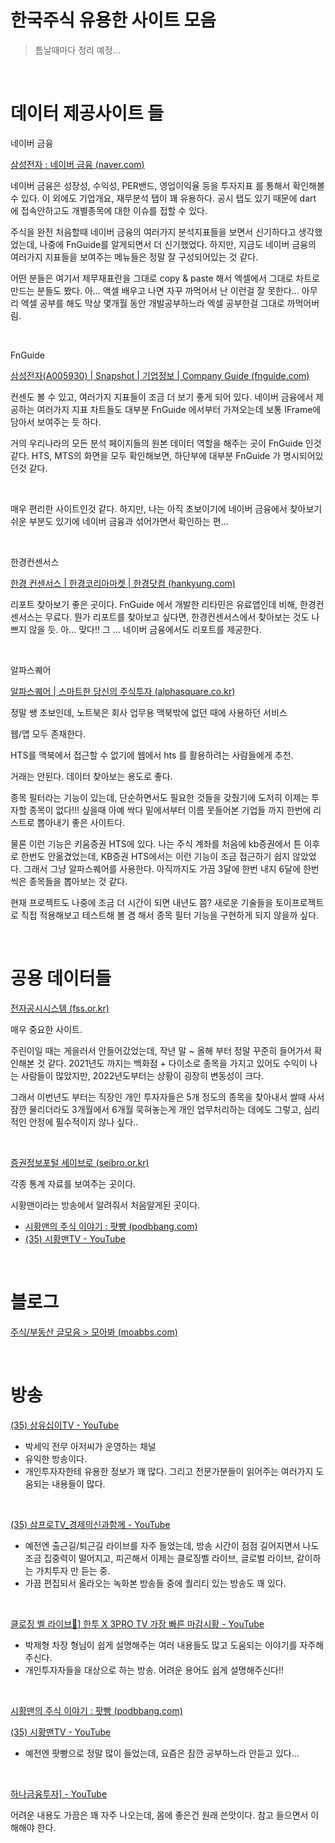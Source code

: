 # 한국주식 유용한 사이트 모음

> 틈날때마다 정리 예정...

<br>

# 데이터 제공사이트 들

네이버 금융<br>

[삼성전자 : 네이버 금융 (naver.com)](https://finance.naver.com/item/main.naver?code=005930) <br>

네이버 금융은 성장성, 수익성, PER밴드, 영업이익율 등을 투자지표 를 통해서 확인해볼 수 있다. 이 외에도 기업개요, 재무분석 탭이 꽤 유용하다. 공시 탭도 있기 때문에 dart 에 접속안하고도 개별종목에 대한 이슈를 접할 수 있다.<br>

주식을 완전 처음할때 네이버 금융의 여러가지 분석지표들을 보면서 신기하다고 생각했었는데, 나중에 FnGuide를 알게되면서 더 신기했었다. 하지만, 지금도 네이버 금융의 여러가지 지표들을 보여주는 메뉴들은 정말 잘 구성되어있는 것 같다.<br>

어떤 분들은 여기서 제무재표란을 그대로 copy & paste 해서 엑셀에서 그대로 차트로 만드는 분들도 봤다. 아... 액셀 배우고 나면 자꾸 까먹어서 난 이런걸 잘 못한다... 아무리 엑셀 공부를 해도 막상 몇개월 동안 개발공부하느라 엑셀 공부한걸 그대로 까먹어버림.

<br>

FnGuide<br>

[삼성전자(A005930) | Snapshot | 기업정보 | Company Guide (fnguide.com)](http://comp.fnguide.com/SVO2/ASP/SVD_main.asp?pGB=1&gicode=A005930&cID=&MenuYn=Y&ReportGB=&NewMenuID=11&stkGb=&strResearchYN=) <br>

컨센도 볼 수 있고, 여러가지 지표들이 조금 더 보기 좋게 되어 있다. 네이버 금융에서 제공하는 여러가지 지표 차트들도 대부분 FnGuide 에서부터 가져오는데 보통 IFrame에 담아서 보여주는 듯 하다.<br>

거의 우리나라의 모든 분석 페이지들의 원본 데이터 역할을 해주는 곳이 FnGuide 인것 같다. HTS, MTS의 화면을 모두 확인해보면, 하단부에 대부분 FnGuide 가 명시되어있던것 같다.<br>

<br>

매우 편리한 사이트인것 같다. 하지만, 나는 아직 초보이기에 네이버 금융에서 찾아보기 쉬운 부분도 있기에 네이버 금융과 섞어가면서 확인하는 편...<br>

<br>

한경컨센서스<br>

[한경 컨센서스 | 한경코리아마켓 | 한경닷컴 (hankyung.com)](https://markets.hankyung.com/consensus) <br>

리포트 찾아보기 좋은 곳이다. FnGuide 에서 개발한 리타민은 유료앱인데 비해, 한경컨센서스는 무료다. 뭔가 리포트를 찾아보고 싶다면, 한경컨센서스에서 찾아보는 것도 나쁘지 않을 듯. 아... 맞다!! 그 ... 네이버 금융에서도 리포트를 제공한다.<br>

<br>

알파스퀘어<br>

[알파스퀘어 | 스마트한 당신의 주식투자 (alphasquare.co.kr)](https://alphasquare.co.kr/home/market/market-summary?code=005930)<br>

정말 쌩 초보인데, 노트북은 회사 업무용 맥북밖에 없던 때에 사용하던 서비스<br>

웹/앱 모두 존재한다.<br>

HTS를 맥북에서 접근할 수 없기에 웹에서 hts 를 활용하려는 사람들에게 추천.<br>

거래는 안된다. 데이터 찾아보는 용도로 좋다.<br>

종목 필터라는 기능이 있는데, 단순하면서도 필요한 것들을 갖췄기에 도저히 이제는 투자할 종목이 없다!!! 싶을때 아예 싹다 밑에서부터 이름 못들어본 기업들 까지 한번에 리스트로 뽑아내기 좋은 사이트다.<br>

물론 이런 기능은 키움증권 HTS에 있다. 나는 주식 계좌를 처음에 kb증권에서 튼 이후로 한번도 안옮겼었는데, KB증권 HTS에서는 이런 기능이 조금 접근하기 쉽지 않았었다. 그래서 그냥 알파스퀘어를 사용한다. 아직까지도 가끔 3달에 한번 내지 6달에 한번씩은 종목들을 뽑아보는 것 같다.<br>

현재 프로젝트도 나중에 조금 더 시간이 되면 내년도 쯤? 새로운 기술들을 토이프로젝트로 직접 적용해보고 테스트해 볼 겸 해서 종목 필터 기능을 구현하게 되지 않을까 싶다.<br>

<br>

# 공용 데이터들

[전자공시시스템 (fss.or.kr)](https://dart.fss.or.kr/) <br>

매우 중요한 사이트. <br>

주린이일 때는 게을러서 안들어갔었는데, 작년 말 \~ 올해 부터 정말 꾸준히 들어가서 확인해본 것 같다. 2021년도 까지는 백화점 + 다이소로 종목을 가지고 있어도 수익이 나는 사람들이 많았지만, 2022년도부터는 상황이 굉장히 변동성이 크다.<br>

그래서 이번년도 부터는 직장인 개인 투자자들은 5개 정도의 종목을 찾아내서 쌀때 사서 잠깐 물리더라도 3개월에서 6개월 묵혀놓는게 개인 업무처리하는 데에도 그렇고, 심리적인 안정에 필수적이지 않나 싶다..<br>

<br>

[증권정보포털 세이브로 (seibro.or.kr)](https://seibro.or.kr/websquare/control.jsp?w2xPath=/IPORTAL/user/index.xml) <br>

각종 통계 자료를 보여주는 곳이다.<br>

시황맨이라는 방송에서 알려줘서 처음알게된 곳이다.<br>

- [시황맨의 주식 이야기 : 팟빵 (podbbang.com)](https://www.podbbang.com/channels/12522) 
- [(35) 시황맨TV - YouTube](https://www.youtube.com/channel/UCRCNBeNS8MrOwFV6h6Yjemw) 

<br>

# 블로그

[주식/부동산 글모음 > 모아봐 (moabbs.com)](http://www.moabbs.com/blogs/lists) 

<br>





# 방송

[(35) 상유십이TV - YouTube](https://www.youtube.com/channel/UCXST0Hq6CAmG0dmo3jgrlEw)

- 박세익 전무 아저씨가 운영하는 채널
- 유익한 방송이다. 
- 개인투자자한테 유용한 정보가 꽤 많다. 그리고 전문가분들이 읽어주는 여러가지 도움되는 내용들이 많다.

<br>

[(35) 삼프로TV_경제의신과함께 - YouTube](https://www.youtube.com/c/삼프로tv)

- 예전엔 출근길/퇴근길 라이브를 자주 들었는데, 방송 시간이 점점 길어지면서 나도 조금 집중력이 떨어지고, 피곤해서 이제는 클로징벨 라이브, 글로벌 라이브, 같이하는 가치투자 만 듣는 중.
- 가끔 편집되서 올라오는 녹화본 방송들 중에 퀄리티 있는 방송도 꽤 있다.

<br>

[클로징 벨 라이브🔔\] 한투 X 3PRO TV 가장 빠른 마감시황 - YouTube](https://www.youtube.com/playlist?list=PLeRC8OPrB2BD0TXJMaG9Zdzr0qrVdOvbG) <br>

- 박제형 차장 형님이 쉽게 설명해주는 여러 내용들도 많고 도움되는 이야기를 자주해주신다.
- 개인투자자들을 대상으로 하는 방송. 어려운 용어도 쉽게 설명해주신다!!

<br>

[시황맨의 주식 이야기 : 팟빵 (podbbang.com)](https://www.podbbang.com/channels/12522) <br>

[(35) 시황맨TV - YouTube](https://www.youtube.com/channel/UCRCNBeNS8MrOwFV6h6Yjemw) <br>

- 예전엔 팟빵으로 정말 많이 들었는데, 요즘은 잠깐 공부하느라 안듣고 있다... 

<br>

[하나금융투자\] - YouTube](https://www.youtube.com/c/하나TV최고)<br>

어려운 내용도 가끔은 꽤 자주 나오는데, 몸에 좋은건 원래 쓴맛이다. 참고 들으면서 이해해야 한다.<br>

<br>











